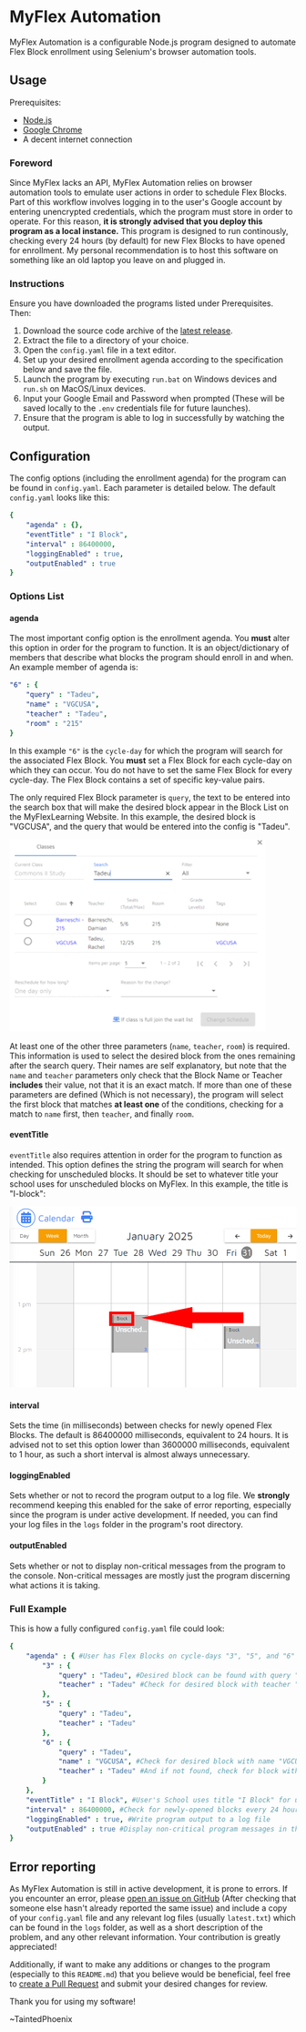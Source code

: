 # MyFlex Automation

MyFlex Automation is a configurable Node.js program designed to automate Flex Block enrollment using Selenium's browser automation tools.

## Usage

Prerequisites:

- [Node.js](https://nodejs.org/en/download/prebuilt-installer)
- [Google Chrome](https://www.google.com/chrome/)
- A decent internet connection

### Foreword

Since MyFlex lacks an API, MyFlex Automation relies on browser automation tools to emulate user actions in order to schedule Flex Blocks. Part of this workflow involves logging in to the user's Google account by entering unencrypted credentials, which the program must store in order to operate. For this reason, **it is strongly advised that you deploy this program as a local instance.** This program is designed to run continously, checking every 24 hours (by default) for new Flex Blocks to have opened for enrollment. My personal recommendation is to host this software on something like an old laptop you leave on and plugged in.

### Instructions

Ensure you have downloaded the programs listed under Prerequisites. Then:

1. Download the source code archive of the [latest release](https://github.com/TaintedPhoenix/MyFlex-automation/releases/latest).
2. Extract the file to a directory of your choice.
3. Open the `config.yaml` file in a text editor.
4. Set up your desired enrollment agenda according to the specification below and save the file.
5. Launch the program by executing  `run.bat` on Windows devices and `run.sh` on MacOS/Linux devices.
6. Input your Google Email and Password when prompted (These will be saved locally to the `.env` credentials file for future launches).
7. Ensure that the program is able to log in successfully by watching the output.

## Configuration

The config options (including the enrollment agenda) for the program can be found in `config.yaml`. Each parameter is detailed below. The default `config.yaml` looks like this:

```yaml
{
    "agenda" : {},
    "eventTitle" : "I Block",
    "interval" : 86400000,
    "loggingEnabled" : true,
    "outputEnabled" : true
}
```

### Options List

#### agenda

The most important config option is the enrollment agenda. You **must** alter this option in order for the program to function. It is an object/dictionary of members that describe what blocks the program should enroll in and when. An example member of agenda is:

```yaml
"6" : {
    "query" : "Tadeu",
    "name" : "VGCUSA",
    "teacher" : "Tadeu",
    "room" : "215" 
}
```

In this example `"6"` is the `cycle-day` for which the program will search for the associated Flex Block. You **must** set a Flex Block for each cycle-day on which they can occur. You do not have to set the same Flex Block for every cycle-day. The Flex Block contains a set of specific key-value pairs.

The only required Flex Block parameter is `query`, the text to be entered into the search box that will make the desired block appear in the Block List on the MyFlexLearning Website. In this example, the desired block is "VGCUSA", and the query that would be entered into the config is "Tadeu".

!["Tadeu" entered into the MyFlex search box, a block named "VGCUSA" appears in the results](assets/queryExample.png)

At least one of the other three parameters (`name`, `teacher`, `room`) is required. This information is used to select the desired block from the ones remaining after the search query. Their names are self explanatory, but note that the `name` and `teacher` parameters only check that the Block Name or Teacher **includes** their value, not that it is an exact match. If more than one of these parameters are defined (Which is not necessary), the program will select the first block that matches **at least one** of the conditions, checking for a match to `name` first, then `teacher`, and finally `room`.

#### eventTitle

`eventTitle` also requires attention in order for the program to function as intended. This option defines the string the program will search for when checking for unscheduled blocks. It should be set to whatever title your school uses for unscheduled blocks on MyFlex. In this example, the title is "I-block":

![An unscheduled MyFlex Block with the name "I-Block"](assets/eventTitleExample.png)

#### interval

Sets the time (in milliseconds) between checks for newly opened Flex Blocks. The default is 86400000 milliseconds, equivalent to 24 hours. It is advised not to set this option lower than 3600000 milliseconds, equivalent to 1 hour, as such a short interval is almost always unnecessary.

#### loggingEnabled

Sets whether or not to record the program output to a log file. We **strongly** recommend keeping this enabled for the sake of error reporting, especially since the program is under active development. If needed, you can find your log files in the `logs` folder in the program's root directory.

#### outputEnabled

Sets whether or not to display non-critical messages from the program to the console. Non-critical messages are mostly just the program discerning what actions it is taking.

### Full Example

This is how a fully configured `config.yaml` file could look:

```yaml
{
    "agenda" : { #User has Flex Blocks on cycle-days "3", "5", and "6"
        "3" : {
            "query" : "Tadeu", #Desired block can be found with query "Tadeu"
            "teacher" : "Tadeu" #Check for desired block with teacher "Tadeu"
        },
        "5" : {
            "query" : "Tadeu",
            "teacher" : "Tadeu"
        },
        "6" : {
            "query" : "Tadeu",
            "name" : "VGCUSA", #Check for desired block with name "VGCUSA" first,
            "teacher" : "Tadeu" #And if not found, check for block with teacher "Tadeu"
        }
    },
    "eventTitle" : "I Block", #User's School uses title "I Block" for unscheduled blocks
    "interval" : 86400000, #Check for newly-opened blocks every 24 hours
    "loggingEnabled" : true, #Write program output to a log file
    "outputEnabled" : true #Display non-critical program messages in the console 
}
```

## Error reporting

As MyFlex Automation is still in active development, it is prone to errors. If you encounter an error, please [open an issue on GitHub](https://github.com/TaintedPhoenix/MyFlex-automation/issues) (After checking that someone else hasn't already reported the same issue) and include a copy of your `config.yaml` file and any relevant log files (usually `latest.txt`) which can be found in the `logs` folder, as well as a short description of the problem, and any other relevant information. Your contribution is greatly appreciated!

Additionally, if want to make any additions or changes to the program (especially to this `README.md`) that you believe would be beneficial, feel free to [create a Pull Request](https://github.com/TaintedPhoenix/MyFlex-automation/pulls) and submit your desired changes for review.

Thank you for using my software!

~TaintedPhoenix
